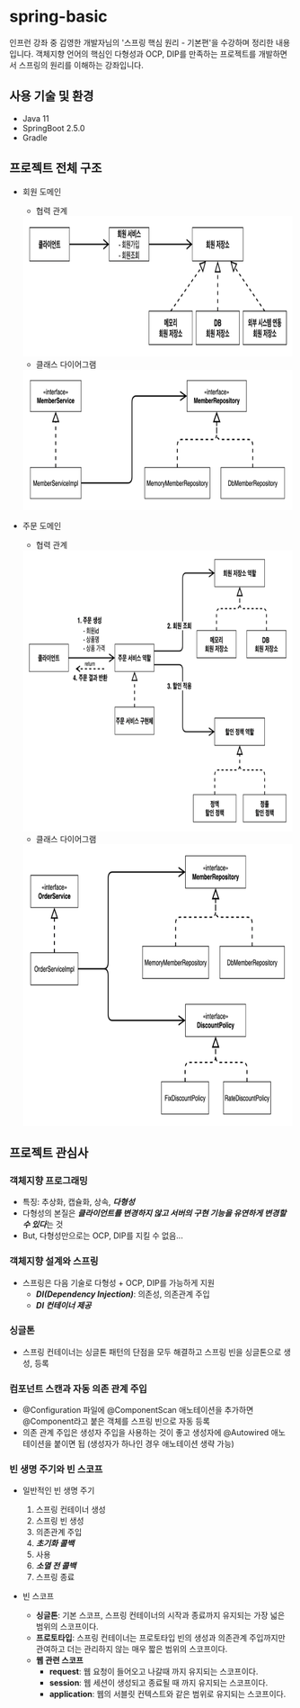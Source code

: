 # spring-basic
인프런 강좌 중 김영한 개발자님의 '스프링 핵심 원리 - 기본편'을 수강하며 정리한 내용입니다.
객체지향 언어의 핵심인 다형성과 OCP, DIP를 만족하는 프로젝트를 개발하면서 스프링의 원리를 이해하는 강좌입니다.

## 사용 기술 및 환경
- Java 11
- SpringBoot 2.5.0
- Gradle

## 프로젝트 전체 구조
- 회원 도메인
    - 협력 관계
    <img src="/src/main/resources/images/member-domain-01.png" width="750" height="250">
    
    - 클래스 다이어그램
    <img src="/src/main/resources/images/member-domain-02.png" width="750" height="250">

- 주문 도메인
    - 협력 관계
    <img src="/src/main/resources/images/order-domain-01.png" width="750" height="500">
    
    - 클래스 다이어그램
    <img src="/src/main/resources/images/order-domain-02.png" width="750" height="500">

## 프로젝트 관심사
### 객체지향 프로그래밍
- 특징: 추상화, 캡슐화, 상속, ***다형성***
- 다형성의 본질은 ***클라이언트를 변경하지 않고 서버의 구현 기능을 유연하게 변경할 수 있다***는 것
- But, 다형성만으로는 OCP, DIP를 지킬 수 없음...

### 객체지향 설계와 스프링
- 스프링은 다음 기술로 다형성 + OCP, DIP를 가능하게 지원
  - ***DI(Dependency Injection)***: 의존성, 의존관계 주입
  - ***DI 컨테이너 제공***
  
### 싱글톤
- 스프링 컨테이너는 싱글톤 패턴의 단점을 모두 해결하고 스프링 빈을 싱글톤으로 생성, 등록

### 컴포넌트 스캔과 자동 의존 관계 주입
- @Configuration 파일에 @ComponentScan 애노테이션을 추가하면 @Component라고 붙은 객체를 스프링 빈으로 자동 등록
- 의존 관계 주입은 생성자 주입을 사용하는 것이 좋고 생성자에 @Autowired 애노테이션을 붙이면 됩 (생성자가 하나인 경우 애노테이션 생략 가능)

### 빈 생명 주기와 빈 스코프
- 일반적인 빈 생명 주기
  1. 스프링 컨테이너 생성
  2. 스프링 빈 생성
  3. 의존관계 주입
  4. ***초기화 콜백***
  5. 사용
  6. ***소멸 전 콜백***
  7. 스프링 종료      
 
                
- 빈 스코프
  - **싱글톤**: 기본 스코프, 스프링 컨테이너의 시작과 종료까지 유지되는 가장 넓은 범위의 스코프이다.
  - **프로토타입**: 스프링 컨테이너는 프로토타입 빈의 생성과 의존관계 주입까지만 관여하고 더는 관리하지 않는
  매우 짧은 범위의 스코프이다.
  - **웹 관련 스코프**
    - **request**: 웹 요청이 들어오고 나갈때 까지 유지되는 스코프이다.
    - **session**: 웹 세션이 생성되고 종료될 때 까지 유지되는 스코프이다.
    - **application**: 웹의 서블릿 컨텍스트와 같은 범위로 유지되는 스코프이다.